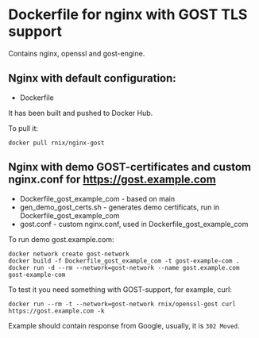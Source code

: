# Dockerfile for nginx with GOST TLS support

Contains nginx, openssl and gost-engine.

## Nginx with default configuration:

* Dockerfile

It has been built and pushed to Docker Hub.

To pull it:
```
docker pull rnix/nginx-gost
```


## Nginx with demo GOST-certificates and custom nginx.conf for https://gost.example.com

* Dockerfile_gost_example_com - based on main
* gen_demo_gost_certs.sh - generates demo certificats, run in Dockerfile_gost_example_com
* gost.conf - custom nginx.conf, used in Dockerfile_gost_example_com

To run demo gost.example.com:

```
docker network create gost-network
docker build -f Dockerfile_gost_example_com -t gost-example-com .
docker run -d --rm --network=gost-network --name gost.example.com gost-example-com
```

To test it you need something with GOST-support, for example, curl:
```
docker run --rm -t --network=gost-network rnix/openssl-gost curl https://gost.example.com -k
```

Example should contain response from Google, usually, it is `302 Moved`.

